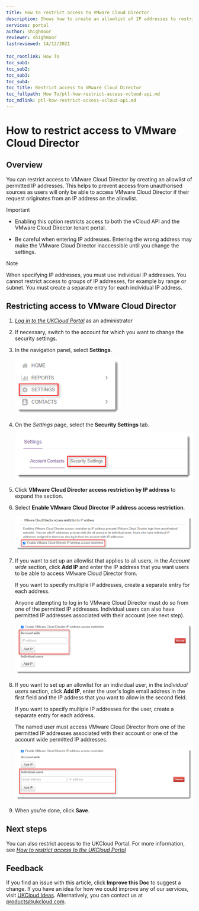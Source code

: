 ```yaml
---
title: How to restrict access to VMware Cloud Director
description: Shows how to create an allowlist of IP addresses to restrict access to the VMware Cloud Director API and tenant portal
services: portal
author: shighmoor
reviewer: shighmoor
lastreviewed: 14/12/2021

toc_rootlink: How To
toc_sub1: 
toc_sub2:
toc_sub3:
toc_sub4:
toc_title: Restrict access to VMware Cloud Director
toc_fullpath: How To/ptl-how-restrict-access-vcloud-api.md
toc_mdlink: ptl-how-restrict-access-vcloud-api.md
---
```


# How to restrict access to VMware Cloud Director

## Overview

You can restrict access to VMware Cloud Director by creating an allowlist of permitted IP addresses. This helps to prevent access from unauthorised sources as users will only be able to access VMware Cloud Director if their request originates from an IP address on the allowlist.

> [!IMPORTANT]
>
> - Enabling this option restricts access to both the vCloud API and the VMware Cloud Director tenant portal.
>
> - Be careful when entering IP addresses. Entering the wrong address may make the VMware Cloud Director inaccessible until you change the settings.

> [!NOTE]
> When specifying IP addresses, you must use individual IP addresses. You cannot restrict access to groups of IP addresses, for example by range or subnet. You must create a separate entry for each individual IP address.

## Restricting access to VMware Cloud Director

1. [*Log in to the UKCloud Portal*](ptl-gs.md#logging-in-to-the-ukcloud-portal) as an administrator

2. If necessary, switch to the account for which you want to change the security settings.

3. In the navigation panel, select **Settings**.

   ![Settings menu option in the UKCloud Portal](images/ptl-mnu-settings.png)

4. On the *Settings* page, select the **Security Settings** tab.

   ![Security Settings tab of the Settings page](images/ptl-settings-tab-security.png)

5. Click **VMware Cloud Director access restriction by IP address** to expand the section.

6. Select **Enable VMware Cloud Director IP address access restriction**.

   ![Enable VMware Cloud Director IP address access restriction](images/ptl-settings-ip-api-enable.png)

7. If you want to set up an allowlist that applies to all users, in the *Account wide* section, click **Add IP** and enter the IP address that you want users to be able to access VMware Cloud Director from.

   If you want to specify multiple IP addresses, create a separate entry for each address.

   Anyone attempting to log in to VMware Cloud Director must do so from one of the permitted IP addresses. Individual users can also have permitted IP addresses associated with their account (see next step).

   ![Account-wide IP address allowlist security setting for VMware Cloud Director](images/ptl-settings-ip-api-account.png)

8. If you want to set up an allowlist for an individual user, in the *Individual users* section, click **Add IP**, enter the user's login email address in the first field and the IP address that you want to allow in the second field.

   If you want to specify multiple IP addresses for the user, create a separate entry for each address.

   The named user must access VMware Cloud Director from one of the permitted IP addresses associated with their account or one of the account wide permitted IP addresses.

   ![Individual user IP address allowlist security setting for VMware Cloud Director](images/ptl-settings-ip-api-user.png)

9. When you're done, click **Save**.

## Next steps

You can also restrict access to the UKCloud Portal. For more information, see [*How to restrict access to the UKCloud Portal*](ptl-how-restrict-access-portal.md)

## Feedback

If you find an issue with this article, click **Improve this Doc** to suggest a change. If you have an idea for how we could improve any of our services, visit [UKCloud Ideas](https://ideas.ukcloud.com). Alternatively, you can contact us at <products@ukcloud.com>.
